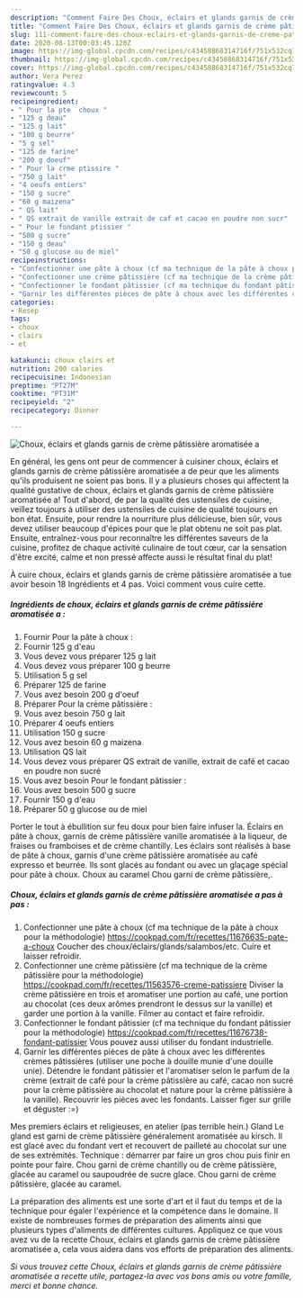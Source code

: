 ```yaml
---
description: "Comment Faire Des Choux, éclairs et glands garnis de crème pâtissière aromatisée a"
title: "Comment Faire Des Choux, éclairs et glands garnis de crème pâtissière aromatisée a"
slug: 111-comment-faire-des-choux-eclairs-et-glands-garnis-de-creme-patissiere-aromatisee-a
date: 2020-08-13T00:03:45.120Z
image: https://img-global.cpcdn.com/recipes/c43458868314716f/751x532cq70/choux-eclairs-et-glands-garnis-de-creme-patissiere-aromatisee-a-photo-principale-de-la-recette.jpg
thumbnail: https://img-global.cpcdn.com/recipes/c43458868314716f/751x532cq70/choux-eclairs-et-glands-garnis-de-creme-patissiere-aromatisee-a-photo-principale-de-la-recette.jpg
cover: https://img-global.cpcdn.com/recipes/c43458868314716f/751x532cq70/choux-eclairs-et-glands-garnis-de-creme-patissiere-aromatisee-a-photo-principale-de-la-recette.jpg
author: Vera Perez
ratingvalue: 4.3
reviewcount: 5
recipeingredient:
- " Pour la pte  choux "
- "125 g deau"
- "125 g lait"
- "100 g beurre"
- "5 g sel"
- "125 de farine"
- "200 g doeuf"
- " Pour la crme ptissire "
- "750 g lait"
- "4 oeufs entiers"
- "150 g sucre"
- "60 g maizena"
- " QS lait"
- " QS extrait de vanille extrait de caf et cacao en poudre non sucr"
- " Pour le fondant ptissier "
- "500 g sucre"
- "150 g deau"
- "50 g glucose ou de miel"
recipeinstructions:
- "Confectionner une pâte à choux (cf ma technique de la pâte à choux pour la méthodologie) https://cookpad.com/fr/recettes/11676635-pate-a-choux Coucher des choux/éclairs/glands/salambos/etc. Cuire et laisser refroidir."
- "Confectionner une crème pâtissière (cf ma technique de la crème pâtissière pour la méthodologie) https://cookpad.com/fr/recettes/11563576-creme-patissiere Diviser la crème pâtissière en trois et aromatiser une portion au café, une portion au chocolat (ces deux arômes prendront le dessus sur la vanille) et garder une portion à la vanille. Filmer au contact et faire refroidir."
- "Confectionner le fondant pâtissier (cf ma technique du fondant pâtissier pour la méthodologie) https://cookpad.com/fr/recettes/11676738-fondant-patissier Vous pouvez aussi utiliser du fondant industrielle."
- "Garnir les différentes pièces de pâte à choux avec les différentes crèmes pâtissières (utiliser une poche à douille munie d&#39;une douille unie). Détendre le fondant pâtissier et l&#39;aromatiser selon le parfum de la crème (extrait de café pour la crème pâtissière au café, cacao non sucré pour la crème pâtissière au chocolat et nature pour la crème pâtissière à la vanille). Recouvrir les pièces avec les fondants. Laisser figer sur grille et déguster :=)"
categories:
- Resep
tags:
- choux
- clairs
- et

katakunci: choux clairs et 
nutrition: 200 calories
recipecuisine: Indonesian
preptime: "PT27M"
cooktime: "PT31M"
recipeyield: "2"
recipecategory: Dinner

---
```



![Choux, éclairs et glands garnis de crème pâtissière aromatisée a](https://img-global.cpcdn.com/recipes/c43458868314716f/751x532cq70/choux-eclairs-et-glands-garnis-de-creme-patissiere-aromatisee-a-photo-principale-de-la-recette.jpg)

En général, les gens ont peur de commencer à cuisiner choux, éclairs et glands garnis de crème pâtissière aromatisée a de peur que les aliments qu'ils produisent ne soient pas bons. Il y a plusieurs choses qui affectent la qualité gustative de choux, éclairs et glands garnis de crème pâtissière aromatisée a! Tout d'abord, de par la qualité des ustensiles de cuisine, veillez toujours à utiliser des ustensiles de cuisine de qualité toujours en bon état. Ensuite, pour rendre la nourriture plus délicieuse, bien sûr, vous devez utiliser beaucoup d'épices pour que le plat obtenu ne soit pas plat. Ensuite, entraînez-vous pour reconnaître les différentes saveurs de la cuisine, profitez de chaque activité culinaire de tout cœur, car la sensation d'être excité, calme et non pressé affecte aussi le résultat final du plat!

<!--inarticleads1-->

À cuire choux, éclairs et glands garnis de crème pâtissière aromatisée a tue avoir besoin 18 Ingrédients et 4 pas. Voici comment vous cuire cette.

##### Ingrédients de choux, éclairs et glands garnis de crème pâtissière aromatisée a :

1. Fournir  Pour la pâte à choux :
1. Fournir 125 g d&#39;eau
1. Vous devez vous préparer 125 g lait
1. Vous devez vous préparer 100 g beurre
1. Utilisation 5 g sel
1. Préparer 125 de farine
1. Vous avez besoin 200 g d&#39;oeuf
1. Préparer  Pour la crème pâtissière :
1. Vous avez besoin 750 g lait
1. Préparer 4 oeufs entiers
1. Utilisation 150 g sucre
1. Vous avez besoin 60 g maizena
1. Utilisation  QS lait
1. Vous devez vous préparer  QS extrait de vanille, extrait de café et cacao en poudre non sucré
1. Vous avez besoin  Pour le fondant pâtissier :
1. Vous avez besoin 500 g sucre
1. Fournir 150 g d&#39;eau
1. Préparer 50 g glucose ou de miel


Porter le tout à ébullition sur feu doux pour bien faire infuser la. Éclairs en pâte à choux, garnis de crème pâtissière vanille aromatisée à la liqueur, de fraises ou framboises et de crème chantilly. Les éclairs sont réalisés à base de pâte à choux, garnis d&#39;une crème pâtissière aromatisée au café expresso et beurrée. Ils sont glacés au fondant ou avec un glaçage spécial pour pâte à choux. Choux au caramel Chou garni de crème pâtissière,. 

<!--inarticleads2-->

##### Choux, éclairs et glands garnis de crème pâtissière aromatisée a pas à pas :

1. Confectionner une pâte à choux (cf ma technique de la pâte à choux pour la méthodologie) https://cookpad.com/fr/recettes/11676635-pate-a-choux Coucher des choux/éclairs/glands/salambos/etc. Cuire et laisser refroidir.
1. Confectionner une crème pâtissière (cf ma technique de la crème pâtissière pour la méthodologie) https://cookpad.com/fr/recettes/11563576-creme-patissiere Diviser la crème pâtissière en trois et aromatiser une portion au café, une portion au chocolat (ces deux arômes prendront le dessus sur la vanille) et garder une portion à la vanille. Filmer au contact et faire refroidir.
1. Confectionner le fondant pâtissier (cf ma technique du fondant pâtissier pour la méthodologie) https://cookpad.com/fr/recettes/11676738-fondant-patissier Vous pouvez aussi utiliser du fondant industrielle.
1. Garnir les différentes pièces de pâte à choux avec les différentes crèmes pâtissières (utiliser une poche à douille munie d&#39;une douille unie). Détendre le fondant pâtissier et l&#39;aromatiser selon le parfum de la crème (extrait de café pour la crème pâtissière au café, cacao non sucré pour la crème pâtissière au chocolat et nature pour la crème pâtissière à la vanille). Recouvrir les pièces avec les fondants. Laisser figer sur grille et déguster :=)


Mes premiers éclairs et religieuses, en atelier (pas terrible hein.) Gland Le gland est garni de crème pâtissière généralement aromatisée au kirsch. Il est glacé avec du fondant vert et recouvert de pailleté au chocolat sur une de ses extrémités. Technique : démarrer par faire un gros chou puis finir en pointe pour faire. Chou garni de crème chantilly ou de crème pâtissière, glacée au caramel ou saupoudrée de sucre glace. Chou garni de crème pâtissière, glacée au caramel. 

<!--inarticleads1-->

<p>
La préparation des aliments est une sorte d'art et il faut du temps et de la technique pour égaler l'expérience et la compétence dans le domaine. Il existe de nombreuses formes de préparation des aliments ainsi que plusieurs types d'aliments de différentes cultures. Appliquez ce que vous avez vu de la recette Choux, éclairs et glands garnis de crème pâtissière aromatisée a, cela vous aidera dans vos efforts de préparation des aliments.
</p>

<p>
<i>Si vous trouvez cette Choux, éclairs et glands garnis de crème pâtissière aromatisée a recette utile, partagez-la avec vos bons amis ou votre famille, merci et bonne chance.</i>
</p>
